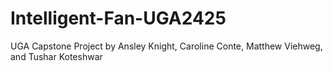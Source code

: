 # Intelligent-Fan-UGA2425
 
UGA Capstone Project by Ansley Knight, Caroline Conte, Matthew Viehweg, and Tushar Koteshwar
